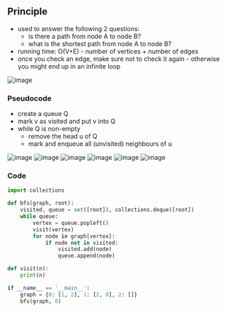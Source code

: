 ## Principle
* used to answer the following 2 questions:
    * is there a path from node A to node B? 
    * what is the shortest path from node A to node B?
* running time: O(V+E) - number of vertices + number of edges 
* once you check an edge, make sure not to check it again - otherwise you might end up in an infinite loop

![image](https://user-images.githubusercontent.com/38294198/178215601-fa82ad9a-1315-49eb-9424-cc00dc81dd02.png)


### Pseudocode
* create a queue Q 
* mark v as visited and put v into Q 
* while Q is non-empty 
    * remove the head u of Q 
    * mark and enqueue all (unvisited) neighbours of u

![image](https://user-images.githubusercontent.com/38294198/178245559-f5dd169a-0efa-41aa-8e56-72decf862c3f.png)
![image](https://user-images.githubusercontent.com/38294198/178245596-5a37a33b-918d-439b-a428-5068e86e8483.png)
![image](https://user-images.githubusercontent.com/38294198/178245628-661d1909-d37e-4c81-8817-6bfacb7b834e.png)
![image](https://user-images.githubusercontent.com/38294198/178245652-bff1417b-0795-4da7-bbb3-50607043ad4d.png)
![image](https://user-images.githubusercontent.com/38294198/178245679-a88ececa-8ff6-471f-9b8a-c266a6e74466.png)
![image](https://user-images.githubusercontent.com/38294198/178245713-deb054a1-c391-4760-9005-f8d37f056518.png)


### Code
```python
import collections

def bfs(graph, root):
    visited, queue = set([root]), collections.deque([root])
    while queue:
        vertex = queue.popleft()
        visit(vertex)
        for node in graph[vertex]:
            if node not in visited:
                visited.add(node)
                queue.append(node)

def visit(n):
    print(n)

if __name__ == '__main__':
    graph = {0: [1, 2], 1: [2, 0], 2: []} 
    bfs(graph, 0)
```

